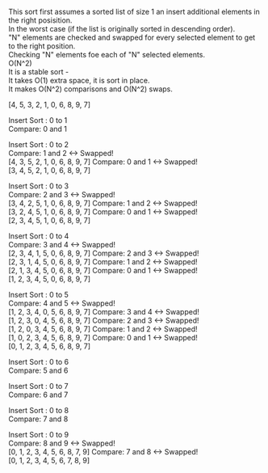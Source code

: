 This sort first assumes a sorted list of size 1 an insert additional elements in the right posisition.  
In the worst case (if the list is originally sorted in descending order).   
"N" elements are checked and swapped  for every selected element to get to the right position.  
Checking "N" elements foe each of "N" selected elements.  
O(N^2)  
It is a stable sort -   
It takes O(1) extra space, it is sort in place.  
It makes O(N^2) comparisons and O(N^2) swaps.   

[4, 5, 3, 2, 1, 0, 6, 8, 9, 7]

Insert Sort : 0 to 1  
Compare: 0 and 1   

Insert Sort : 0 to 2  
Compare: 1 and 2 <-> Swapped!  
[4, 3, 5, 2, 1, 0, 6, 8, 9, 7]
Compare: 0 and 1 <-> Swapped!  
[3, 4, 5, 2, 1, 0, 6, 8, 9, 7]

Insert Sort : 0 to 3  
Compare: 2 and 3 <-> Swapped!  
[3, 4, 2, 5, 1, 0, 6, 8, 9, 7]
Compare: 1 and 2 <-> Swapped!  
[3, 2, 4, 5, 1, 0, 6, 8, 9, 7]
Compare: 0 and 1 <-> Swapped!  
[2, 3, 4, 5, 1, 0, 6, 8, 9, 7]

Insert Sort : 0 to 4  
Compare: 3 and 4 <-> Swapped!  
[2, 3, 4, 1, 5, 0, 6, 8, 9, 7]
Compare: 2 and 3 <-> Swapped!  
[2, 3, 1, 4, 5, 0, 6, 8, 9, 7]
Compare: 1 and 2 <-> Swapped!  
[2, 1, 3, 4, 5, 0, 6, 8, 9, 7]
Compare: 0 and 1 <-> Swapped!  
[1, 2, 3, 4, 5, 0, 6, 8, 9, 7]

Insert Sort : 0 to 5  
Compare: 4 and 5 <-> Swapped!  
[1, 2, 3, 4, 0, 5, 6, 8, 9, 7]
Compare: 3 and 4 <-> Swapped!  
[1, 2, 3, 0, 4, 5, 6, 8, 9, 7]
Compare: 2 and 3 <-> Swapped!  
[1, 2, 0, 3, 4, 5, 6, 8, 9, 7]
Compare: 1 and 2 <-> Swapped!  
[1, 0, 2, 3, 4, 5, 6, 8, 9, 7]
Compare: 0 and 1 <-> Swapped!  
[0, 1, 2, 3, 4, 5, 6, 8, 9, 7]

Insert Sort : 0 to 6  
Compare: 5 and 6   

Insert Sort : 0 to 7  
Compare: 6 and 7   

Insert Sort : 0 to 8  
Compare: 7 and 8   

Insert Sort : 0 to 9  
Compare: 8 and 9 <-> Swapped!  
[0, 1, 2, 3, 4, 5, 6, 8, 7, 9]
Compare: 7 and 8 <-> Swapped!  
[0, 1, 2, 3, 4, 5, 6, 7, 8, 9]
